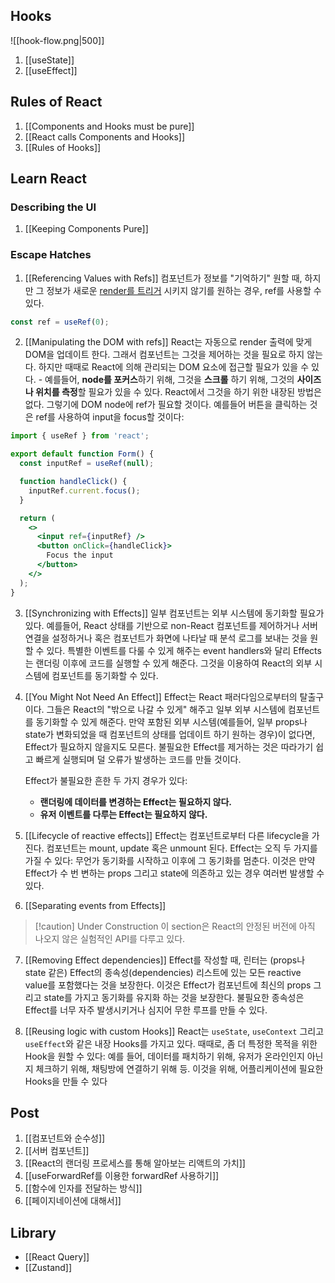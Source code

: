 ## Hooks

![[hook-flow.png|500]]

1. [[useState]]
2. [[useEffect]]


## Rules of React
1. [[Components and Hooks must be pure]]
2. [[React calls Components and Hooks]]
3. [[Rules of Hooks]]

## Learn React
### Describing the UI
1. [[Keeping Components Pure]]

### Escape Hatches
1. [[Referencing Values with Refs]]
	컴포넌트가 정보를 "기억하기" 원할 때, 하지만 그 정보가 새로운 [render를 트리거](https://react.dev/learn/render-and-commit) 시키지 않기를 원하는 경우, ref를 사용할 수 있다.

```jsx
const ref = useRef(0);
```

2. [[Manipulating the DOM with refs]]
	React는 자동으로 render 출력에 맞게 DOM을 업데이트 한다. 그래서 컴포넌트는 그것을 제어하는 것을 필요로 하지 않는다. 하지만 때때로 React에 의해 관리되는 DOM 요소에 접근할 필요가 있을 수 있다. - 예를들어, **node를 포커스**하기 위해, 그것을 **스크롤** 하기 위해, 그것의 **사이즈나 위치를 측정**할 필요가 있을 수 있다. React에서 그것을 하기 위한 내장된 방법은 없다. 그렇기에 DOM node에 ref가 필요할 것이다. 예를들어 버튼을 클릭하는 것은 ref를 사용하여 input을 focus할 것이다:

```jsx
import { useRef } from 'react';

export default function Form() {
  const inputRef = useRef(null);

  function handleClick() {
	inputRef.current.focus();
  }

  return (
	<>
	  <input ref={inputRef} />
	  <button onClick={handleClick}>
		Focus the input
	  </button>
	</>
  );
}	
```

3. [[Synchronizing with Effects]]
	일부 컴포넌트는 외부 시스템에 동기화할 필요가 있다. 예를들어, React 상태를 기반으로 non-React 컴포넌트를 제어하거나 서버 연결을 설정하거나 혹은 컴포넌트가 화면에 나타날 때 분석 로그를 보내는 것을 원할 수 있다. 특별한 이벤트를 다룰 수 있게 해주는 event handlers와 달리 Effects는 랜더링 이후에 코드를 실행할 수 있게 해준다. 그것을 이용하여 React의 외부 시스템에 컴포넌트를 동기화할 수 있다. 

4. [[You Might Not Need An Effect]]
	Effect는 React 패러다임으로부터의 탈출구이다. 그들은 React의 "밖으로 나갈 수 있게" 해주고 일부 외부 시스템에 컴포넌트를 동기화할 수 있게 해준다. 만약 포함된 외부 시스템(예를들어, 일부 props나 state가 변화되었을 때 컴포넌트의 상태를 업데이트 하기 원하는 경우)이 없다면, Effect가 필요하지 않을지도 모른다. 불필요한 Effect를 제거하는 것은 따라가기 쉽고 빠르게 실행되며 덜 오류가 발생하는 코드를 만들 것이다.

	Effect가 불필요한 흔한 두 가지 경우가 있다:
	- **랜더링에 데이터를 변경하는 Effect는 필요하지 않다.** 
	- **유저 이벤트를 다루는 Effect는 필요하지 않다.**

5. [[Lifecycle of reactive effects]]
	Effect는 컴포넌트로부터 다른 lifecycle을 가진다. 컴포넌트는 mount, update 혹은 unmount 된다. Effect는 오직 두 가지를 가질 수 있다: 무언가 동기화를 시작하고 이후에 그 동기화를 멈춘다. 이것은 만약 Effect가 수 번 변하는 props 그리고 state에 의존하고 있는 경우 여러번 발생할 수 있다.

6. [[Separating events from Effects]]

> [!caution] Under Construction
> 이 section은 React의 안정된 버전에 아직 나오지 않은 실험적인 API를 다루고 있다.

7. [[Removing Effect dependencies]]
	Effect를 작성할 때, 린터는 (props나 state 같은) Effect의 종속성(dependencies) 리스트에 있는 모든 reactive value를 포함했다는 것을 보장한다. 이것은 Effect가 컴포넌트에 최신의 props 그리고 state를 가지고 동기화를 유지화 하는 것을 보장한다. 불필요한 종속성은 Effect를 너무 자주 발생시키거나 심지어 무한 루프를 만들 수 있다.

8. [[Reusing logic with custom Hooks]]
	React는 `useState`, `useContext` 그리고 `useEffect`와 같은 내장 Hooks를 가지고 있다. 때때로, 좀 더 특정한 목적을 위한 Hook을 원할 수 있다: 예를 들어, 데이터를 패치하기 위해, 유저가 온라인인지 아닌지 체크하기 위해, 채팅방에 연결하기 위해 등. 이것을 위해, 어플리케이션에 필요한 Hooks을 만들 수 있다

## Post
1. [[컴포넌트와 순수성]]
2. [[서버 컴포넌트]]
3. [[React의 랜더링 프로세스를 통해 알아보는 리액트의 가치]]
4. [[useForwardRef를 이용한 forwardRef 사용하기]]
5. [[함수에 인자를 전달하는 방식]]
6. [[페이지네이션에 대해서]]
## Library
- [[React Query]]
- [[Zustand]]